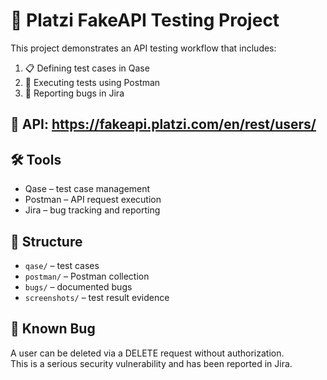 # 🧪 Platzi FakeAPI Testing Project

This project demonstrates an API testing workflow that includes:

1. 📋 Defining test cases in Qase  
2. 🧪 Executing tests using Postman  
3. 🐞 Reporting bugs in Jira

## 🔗 API: https://fakeapi.platzi.com/en/rest/users/

## 🛠️ Tools
- Qase – test case management  
- Postman – API request execution  
- Jira – bug tracking and reporting

## 📁 Structure
- `qase/` – test cases  
- `postman/` – Postman collection  
- `bugs/` – documented bugs  
- `screenshots/` – test result evidence

## 🐞 Known Bug
A user can be deleted via a DELETE request without authorization.  
This is a serious security vulnerability and has been reported in Jira.
